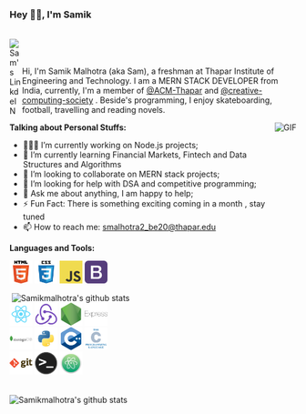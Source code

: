 
<!--
**Samikmalhotra/Samikmalhotra** is a ✨ _special_ ✨ repository because its `README.md` (this file) appears on your GitHub profile.

Here are some ideas to get you started:

- 🔭 I’m currently working on ...
- 🌱 I’m currently learning ...
- 👯 I’m looking to collaborate on ...
- 🤔 I’m looking for help with ...
- 💬 Ask me about ...
- 📫 How to reach me: ...
- 😄 Pronouns: ...
- ⚡ Fun fact: ...
-->







### Hey 👋🏽, I'm Samik

<br/>
<a href="https://www.linkedin.com/in/samik-malhotra-51279a17b/">
  <img align="left" alt="Sam's LinkdeIN" width="22px" color="blue" src="https://cdn.jsdelivr.net/npm/simple-icons@v3/icons/linkedin.svg" />
</a>
<!--[](https://visitor-badge.glitch.me/badge?page_id=Samikmalhotra.Samikmalhotra)-->
<br />

<br/>

Hi, I'm Samik Malhotra (aka Sam), a freshman at Thapar Institute of Engineering and Technology. I am a MERN STACK DEVELOPER from India, currently, I'm a member of [@ACM-Thapar](https://github.com/ACM-Thapar) and [@creative-computing-society](https://github.com/creative-computing-society) . Beside's programming, I enjoy skateboarding, football, travelling and reading novels. 
  <!--<img align="right" alt="GIF" src="https://media.giphy.com/media/836HiJc7pgzy8iNXCn/giphy.gif" />-->
  <img align="right" height="300px" alt="GIF" src="https://media.giphy.com/media/VTtANKl0beDFQRLDTh/giphy.gif" />
  
**Talking about Personal Stuffs:**

- 👨🏽‍💻 I’m currently working on Node.js projects;
- 🌱 I’m currently learning Financial Markets, Fintech and Data Structures and Algorithms
- 👯 I’m looking to collaborate on MERN stack projects;
- 🤔 I’m looking for help with DSA and competitive programming;
- 💬 Ask me about anything, I am happy to help;
- ⚡️ Fun Fact: There is something exciting coming in a month , stay tuned
- 📫 How to reach me: smalhotra2_be20@thapar.edu



<!--![Samikmalhotra's github stats](https://github-readme-stats.vercel.app/api?username=Samikmalhotra&show_icons=true&theme=tokyonight)-->
<img width="500" height="auto" align="right" alt="Samikmalhotra's github stats" 
         src="https://github-readme-stats.vercel.app/api?username=Samikmalhotra&show_icons=true&theme=radical&count_private=true&include_all_commits=true" />
**Languages and Tools:**  

<code><img height="40" src="https://raw.githubusercontent.com/github/explore/80688e429a7d4ef2fca1e82350fe8e3517d3494d/topics/html/html.png"></code>
<code><img height="40" src="https://raw.githubusercontent.com/github/explore/80688e429a7d4ef2fca1e82350fe8e3517d3494d/topics/css/css.png"></code>
<code><img height="40" src="https://raw.githubusercontent.com/github/explore/80688e429a7d4ef2fca1e82350fe8e3517d3494d/topics/javascript/javascript.png"></code>
<code><img height="40" src="https://raw.githubusercontent.com/github/explore/80688e429a7d4ef2fca1e82350fe8e3517d3494d/topics/bootstrap/bootstrap.png"></code>
<br>
<code><img height="40" src="https://raw.githubusercontent.com/github/explore/80688e429a7d4ef2fca1e82350fe8e3517d3494d/topics/react/react.png"></code>
<code><img height="40" src="https://raw.githubusercontent.com/github/explore/80688e429a7d4ef2fca1e82350fe8e3517d3494d/topics/redux/redux.png"></code>
<code><img height="40" src="https://raw.githubusercontent.com/github/explore/80688e429a7d4ef2fca1e82350fe8e3517d3494d/topics/nodejs/nodejs.png"></code>
<code><img height="40" src="https://raw.githubusercontent.com/github/explore/80688e429a7d4ef2fca1e82350fe8e3517d3494d/topics/express/express.png"></code>
<br>
<code><img height="40" src="https://raw.githubusercontent.com/github/explore/80688e429a7d4ef2fca1e82350fe8e3517d3494d/topics/mongodb/mongodb.png"></code>
<code><img height="40" src="https://raw.githubusercontent.com/github/explore/80688e429a7d4ef2fca1e82350fe8e3517d3494d/topics/python/python.png"></code>
<code><img height="40" src="https://raw.githubusercontent.com/github/explore/80688e429a7d4ef2fca1e82350fe8e3517d3494d/topics/cpp/cpp.png"></code>
<code><img height="40" src="https://raw.githubusercontent.com/github/explore/80688e429a7d4ef2fca1e82350fe8e3517d3494d/topics/c/c.png"></code>
<br>
<code><img height="40" src="https://raw.githubusercontent.com/github/explore/80688e429a7d4ef2fca1e82350fe8e3517d3494d/topics/git/git.png"></code>
<code><img height="40" src="https://raw.githubusercontent.com/github/explore/80688e429a7d4ef2fca1e82350fe8e3517d3494d/topics/terminal/terminal.png"></code>
<code><img height="40" src="https://raw.githubusercontent.com/github/explore/80688e429a7d4ef2fca1e82350fe8e3517d3494d/topics/atom/atom.png"></code>
<br>
<br>



  
  <img width="1500" height="auto" align="center" alt="Samikmalhotra's github stats" 
         src="https://github-profile-trophy.vercel.app/?username=Samikmalhotra&row=1&column=7&theme=darkhub&margin-w=15e" />
 <!-- [![trophy](https://github-profile-trophy.vercel.app/?username=Samikmalhotra&row=7&column=7&theme=darkhub&margin-w=15)]-->
  
